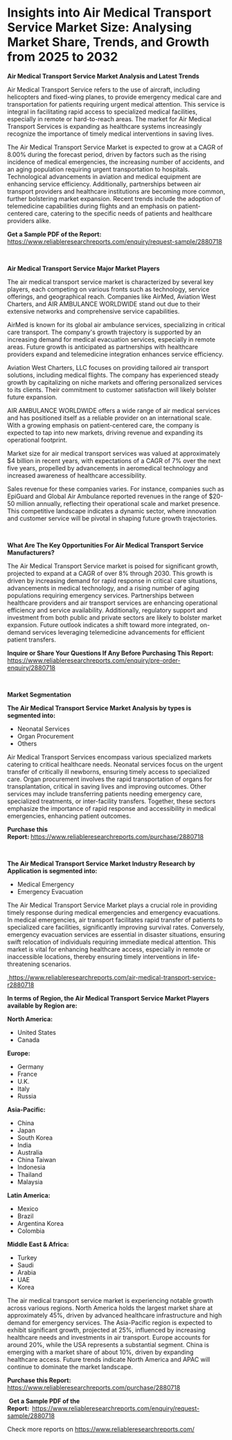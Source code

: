 <p><h1>Insights into Air Medical Transport Service Market Size: Analysing Market Share, Trends, and Growth from 2025 to 2032</h1></p><p><strong>Air Medical Transport Service Market Analysis and Latest Trends</strong></p>
<p><p>Air Medical Transport Service refers to the use of aircraft, including helicopters and fixed-wing planes, to provide emergency medical care and transportation for patients requiring urgent medical attention. This service is integral in facilitating rapid access to specialized medical facilities, especially in remote or hard-to-reach areas. The market for Air Medical Transport Services is expanding as healthcare systems increasingly recognize the importance of timely medical interventions in saving lives.</p><p>The Air Medical Transport Service Market is expected to grow at a CAGR of 8.00% during the forecast period, driven by factors such as the rising incidence of medical emergencies, the increasing number of accidents, and an aging population requiring urgent transportation to hospitals. Technological advancements in aviation and medical equipment are enhancing service efficiency. Additionally, partnerships between air transport providers and healthcare institutions are becoming more common, further bolstering market expansion. Recent trends include the adoption of telemedicine capabilities during flights and an emphasis on patient-centered care, catering to the specific needs of patients and healthcare providers alike.</p></p>
<p><strong>Get a Sample PDF of the Report:&nbsp;</strong> <a href="https://www.reliableresearchreports.com/enquiry/request-sample/2880718?utm_campaign=2246&utm_medium=2&utm_source=Github&utm_content=ia&utm_term=12032025&utm_id=air-medical-transport-service">https://www.reliableresearchreports.com/enquiry/request-sample/2880718</a></p>
<p>&nbsp;</p>
<p><strong>Air Medical Transport Service Major Market Players</strong></p>
<p><p>The air medical transport service market is characterized by several key players, each competing on various fronts such as technology, service offerings, and geographical reach. Companies like AirMed, Aviation West Charters, and AIR AMBULANCE WORLDWIDE stand out due to their extensive networks and comprehensive service capabilities.</p><p>AirMed is known for its global air ambulance services, specializing in critical care transport. The company's growth trajectory is supported by an increasing demand for medical evacuation services, especially in remote areas. Future growth is anticipated as partnerships with healthcare providers expand and telemedicine integration enhances service efficiency.</p><p>Aviation West Charters, LLC focuses on providing tailored air transport solutions, including medical flights. The company has experienced steady growth by capitalizing on niche markets and offering personalized services to its clients. Their commitment to customer satisfaction will likely bolster future expansion.</p><p>AIR AMBULANCE WORLDWIDE offers a wide range of air medical services and has positioned itself as a reliable provider on an international scale. With a growing emphasis on patient-centered care, the company is expected to tap into new markets, driving revenue and expanding its operational footprint.</p><p>Market size for air medical transport services was valued at approximately $4 billion in recent years, with expectations of a CAGR of 7% over the next five years, propelled by advancements in aeromedical technology and increased awareness of healthcare accessibility.</p><p>Sales revenue for these companies varies. For instance, companies such as EpiGuard and Global Air Ambulance reported revenues in the range of $20-50 million annually, reflecting their operational scale and market presence. This competitive landscape indicates a dynamic sector, where innovation and customer service will be pivotal in shaping future growth trajectories.</p></p>
<p>&nbsp;</p>
<p><strong>What Are The Key Opportunities For Air Medical Transport Service Manufacturers?</strong></p>
<p><p>The Air Medical Transport Service market is poised for significant growth, projected to expand at a CAGR of over 8% through 2030. This growth is driven by increasing demand for rapid response in critical care situations, advancements in medical technology, and a rising number of aging populations requiring emergency services. Partnerships between healthcare providers and air transport services are enhancing operational efficiency and service availability. Additionally, regulatory support and investment from both public and private sectors are likely to bolster market expansion. Future outlook indicates a shift toward more integrated, on-demand services leveraging telemedicine advancements for efficient patient transfers.</p></p>
<p><strong>Inquire or Share Your Questions If Any Before Purchasing This Report:</strong> <a href="https://www.reliableresearchreports.com/enquiry/pre-order-enquiry/2880718?utm_campaign=2246&utm_medium=2&utm_source=Github&utm_content=ia&utm_term=12032025&utm_id=air-medical-transport-service">https://www.reliableresearchreports.com/enquiry/pre-order-enquiry/2880718</a></p>
<p>&nbsp;</p>
<p><strong>Market Segmentation</strong></p>
<p><strong>The Air Medical Transport Service Market Analysis by types is segmented into:</strong></p>
<p><ul><li>Neonatal Services</li><li>Organ Procurement</li><li>Others</li></ul></p>
<p><p>Air Medical Transport Services encompass various specialized markets catering to critical healthcare needs. Neonatal services focus on the urgent transfer of critically ill newborns, ensuring timely access to specialized care. Organ procurement involves the rapid transportation of organs for transplantation, critical in saving lives and improving outcomes. Other services may include transferring patients needing emergency care, specialized treatments, or inter-facility transfers. Together, these sectors emphasize the importance of rapid response and accessibility in medical emergencies, enhancing patient outcomes.</p></p>
<p><strong>Purchase this Report:&nbsp;</strong><a href="https://www.reliableresearchreports.com/purchase/2880718?utm_campaign=2246&utm_medium=2&utm_source=Github&utm_content=ia&utm_term=12032025&utm_id=air-medical-transport-service">https://www.reliableresearchreports.com/purchase/2880718</a></p>
<p>&nbsp;</p>
<p><strong>The Air Medical Transport Service Market Industry Research by Application is segmented into:</strong></p>
<p><ul><li>Medical Emergency</li><li>Emergency Evacuation</li></ul></p>
<p><p>The Air Medical Transport Service Market plays a crucial role in providing timely response during medical emergencies and emergency evacuations. In medical emergencies, air transport facilitates rapid transfer of patients to specialized care facilities, significantly improving survival rates. Conversely, emergency evacuation services are essential in disaster situations, ensuring swift relocation of individuals requiring immediate medical attention. This market is vital for enhancing healthcare access, especially in remote or inaccessible locations, thereby ensuring timely interventions in life-threatening scenarios.</p></p>
<p><a href="https://www.reliableresearchreports.com/air-medical-transport-service-r2880718?utm_campaign=2246&utm_medium=2&utm_source=Github&utm_content=ia&utm_term=12032025&utm_id=air-medical-transport-service">&nbsp;https://www.reliableresearchreports.com/air-medical-transport-service-r2880718</a></p>
<p><strong>In terms of Region, the Air Medical Transport Service Market Players available by Region are:</strong></p>
<p>
    <p> <strong> North America: </strong>
        <ul>
            <li>United States</li>
            <li>Canada</li>
        </ul>
        </p> 
    <p> <strong> Europe: </strong>
        <ul>
            <li>Germany</li>
            <li>France</li>
            <li>U.K.</li>
            <li>Italy</li>
            <li>Russia</li>
        </ul>
        </p> 
    <p> <strong> Asia-Pacific: </strong>
        <ul>
            <li>China</li>
            <li>Japan</li>
            <li>South Korea</li>
            <li>India</li>
            <li>Australia</li>
            <li>China Taiwan</li>
            <li>Indonesia</li>
            <li>Thailand</li>
            <li>Malaysia</li>
        </ul>
        </p> 
    <p> <strong> Latin America: </strong>
        <ul>
            <li>Mexico</li>
            <li>Brazil</li>
            <li>Argentina Korea</li>
            <li>Colombia</li>
        </ul>
        </p> 
    <p> <strong> Middle East & Africa: </strong>
        <ul>
            <li>Turkey</li>
            <li>Saudi</li>
            <li>Arabia</li>
            <li>UAE</li>
            <li>Korea</li>
        </ul>
    </p>
    </p>
<p><p>The air medical transport service market is experiencing notable growth across various regions. North America holds the largest market share at approximately 45%, driven by advanced healthcare infrastructure and high demand for emergency services. The Asia-Pacific region is expected to exhibit significant growth, projected at 25%, influenced by increasing healthcare needs and investments in air transport. Europe accounts for around 20%, while the USA represents a substantial segment. China is emerging with a market share of about 10%, driven by expanding healthcare access. Future trends indicate North America and APAC will continue to dominate the market landscape.</p></p>
<p><strong>Purchase this Report: </strong><a href="https://www.reliableresearchreports.com/purchase/2880718?utm_campaign=2246&utm_medium=2&utm_source=Github&utm_content=ia&utm_term=12032025&utm_id=air-medical-transport-service">https://www.reliableresearchreports.com/purchase/2880718</a></p>
<p>&nbsp;<strong>Get a Sample PDF of the Report:&nbsp;&nbsp;</strong><a href="https://www.reliableresearchreports.com/enquiry/request-sample/2880718?utm_campaign=2246&utm_medium=2&utm_source=Github&utm_content=ia&utm_term=12032025&utm_id=air-medical-transport-service">https://www.reliableresearchreports.com/enquiry/request-sample/2880718</a></p>
<p><strong></strong></p>
<p>Check more reports on <a href="https://www.reliableresearchreports.com/?utm_campaign=2246&utm_medium=2&utm_source=Github&utm_content=ia&utm_term=12032025&utm_id=air-medical-transport-service">https://www.reliableresearchreports.com/</a></p>